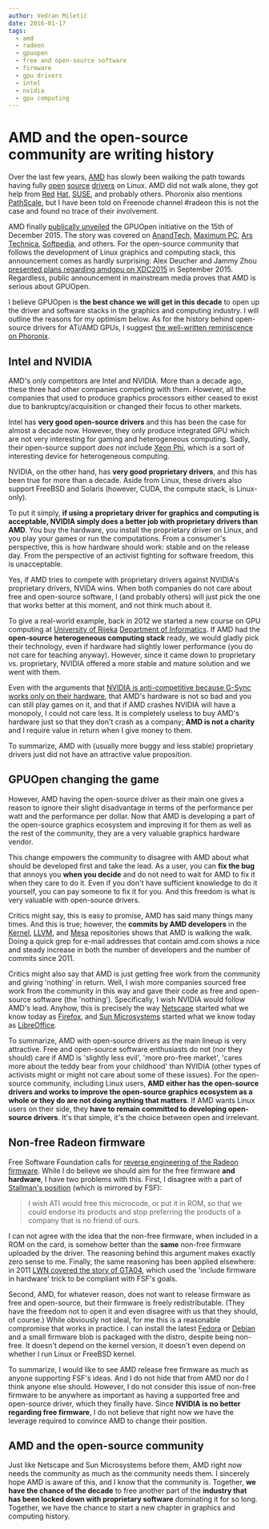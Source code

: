 ```yaml
---
author: Vedran Miletić
date: 2016-01-17
tags:
  - amd
  - radeon
  - gpuopen
  - free and open-source software
  - firmware
  - gpu drivers
  - intel
  - nvidia
  - gpu computing
---
```


# AMD and the open-source community are writing history

Over the last few years, [AMD](https://www.amd.com/) has slowly been walking the path towards having fully [open](https://www.phoronix.com/scan.php?page=news_item&px=ODg5Nw) [source](https://www.phoronix.com/scan.php?page=news_item&px=OTQzNQ) [drivers](https://www.phoronix.com/scan.php?page=news_item&px=AMD-Two-More-Open-Linux-Devs) on Linux. AMD did not walk alone, they got help from [Red](https://www.phoronix.com/scan.php?page=news_item&px=MTc2NTY) [Hat](https://www.phoronix.com/scan.php?page=news_item&px=Red-Hat-Hiring-Fedora-Work), [SUSE](https://www.phoronix.com/scan.php?page=news_item&px=SUSE-Hiring-Another-Gfx-Dev), and probably others. Phoronix also mentions [PathScale](https://www.phoronix.com/scan.php?page=news_item&px=MTcwNDI), but I have been told on Freenode channel #radeon this is not the case and found no trace of their involvement.

AMD finally [publically unveiled](https://youtu.be/eXCXJoRsgJc) the GPUOpen initiative on the 15th of December 2015. The story was covered on [AnandTech](https://www.anandtech.com/show/9853/amd-gpuopen-linux-open-source), [Maximum PC](https://www.maximumpc.com/amd-rtg-summit-gpuopen-and-software/), [Ars Technica](https://arstechnica.com/information-technology/2015/12/amd-embraces-open-source-to-take-on-nvidias-gameworks/), [Softpedia](https://news.softpedia.com/news/amd-going-open-source-with-amdgpu-linux-driver-and-gpuopen-tools-497663.shtml), and others. For the open-source community that follows the development of Linux graphics and computing stack, this announcement comes as hardly surprising: Alex Deucher and Jammy Zhou [presented plans regarding amdgpu on XDC2015](https://youtu.be/lXi0ByVTFyY) in September 2015. Regardless, public announcement in mainstream media proves that AMD is serious about GPUOpen.

I believe GPUOpen is **the best chance we will get in this decade** to open up the driver and software stacks in the graphics and computing industry. I will outline the reasons for my optimism below. As for the history behind open-source drivers for ATi/AMD GPUs, I suggest [the well-written reminiscence on Phoronix](https://www.phoronix.com/scan.php?page=news_item&px=Reminiscing-OSS-AMD-2016).

## Intel and NVIDIA

AMD's only competitors are Intel and NVIDIA. More than a decade ago, these three had other companies competing with them. However, all the companies that used to produce graphics processors either ceased to exist due to bankruptcy/acquisition or changed their focus to other markets.

Intel has **very good open-source drivers** and this has been the case for almost a decade now. However, they only produce integrated GPU which are not very interesting for gaming and heterogeneous computing. Sadly, their open-source support *does not* include [Xeon Phi](https://www.intel.com/content/www/us/en/processors/xeon/xeon-phi-detail.html), which is a sort of interesting device for heterogeneous computing.

NVIDIA, on the other hand, has **very good proprietary drivers**, and this has been true for more than a decade. Aside from Linux, these drivers also support FreeBSD and Solaris (however, CUDA, the compute stack, is Linux-only).

To put it simply, **if using a proprietary driver for graphics and computing is acceptable, NVIDIA simply does a better job with proprietary drivers than AMD**. You buy the hardware, you install the proprietary driver on Linux, and you play your games or run the computations. From a consumer's perspective, this is how hardware should work: stable and on the release day. From the perspective of an activist fighting for software freedom, this is unacceptable.

Yes, if AMD tries to compete with proprietary drivers against NVIDIA's proprietary drivers, NVIDA wins. When both companies do not care about free and open-source software, I (and probably others) will just pick the one that works better at this moment, and not think much about it.

To give a real-world example, back in 2012 we started a new course on GPU computing at [University of Rijeka](https://uniri.hr/) [Department of Informatics](https://www.inf.uniri.hr/). If AMD had the **open-source heterogeneous computing stack** ready, we would gladly pick their technology, even if hardware had slightly lower performance (you do not care for teaching anyway). However, since it came down to proprietary vs. proprietary, NVIDIA offered a more stable and mature solution and we went with them.

Even with the arguments that [NVIDIA is anti-competitive because G-Sync works only on their hardware](https://youtu.be/OnbMjhB8xQk), that AMD's hardware is not so bad and you can still play games on it, and that if AMD crashes NVIDIA will have a monopoly, I could not care less. It is completely useless to buy AMD's hardware just so that they don't crash as a company; **AMD is not a charity** and I require value in return when I give money to them.

To summarize, AMD with (usually more buggy and less stable) proprietary drivers just did not have an attractive value proposition.

## GPUOpen changing the game

However, AMD having the open-source driver as their main one gives a reason to ignore their slight disadvantage in terms of the performance per watt and the performance per dollar. Now that AMD is developing a part of the open-source graphics ecosystem and improving it for them as well as the rest of the community, they are a very valuable graphics hardware vendor.

This change empowers the community to disagree with AMD about what should be developed first and take the lead. As a user, you can **fix the bug** that annoys you **when you decide** and do not need to wait for AMD to fix it when they care to do it. Even if you don't have sufficient knowledge to do it yourself, you can pay someone to fix it for you. And this freedom is what is very valuable with open-source drivers.

Critics might say, this is easy to promise, AMD has said many things many times. And this is true; however, the **commits by AMD developers** in the [Kernel](https://git.kernel.org/cgit/linux/kernel/git/torvalds/linux.git/), [LLVM](https://github.com/llvm-mirror/llvm), and [Mesa](https://cgit.freedesktop.org/mesa/mesa) repositories shows that AMD is walking the walk. Doing a quick grep for e-mail addresses that contain amd.com shows a nice and steady increase in both the number of developers and the number of commits since 2011.

Critics might also say that AMD is just getting free work from the community and giving 'nothing' in return. Well, I wish more companies sourced free work from the community in this way and gave their code as free and open-source software (the 'nothing'). Specifically, I wish NVIDIA would follow AMD's lead. Anyhow, this is precisely the way [Netscape](https://en.wikipedia.org/wiki/Netscape) started what we know today as [Firefox](https://www.mozilla.org/firefox/), and [Sun Microsystems](https://en.wikipedia.org/wiki/Sun_Microsystems) started what we know today as [LibreOffice](https://www.libreoffice.org/).

To summarize, AMD with open-source drivers as the main lineup is very attractive. Free and open-source software enthusiasts do not (nor they should) care if AMD is 'slightly less evil', 'more pro-free market', 'cares more about the teddy bear from your childhood' than NVIDIA (other types of activists might or might not care about some of these issues). For the open-source community, including Linux users, **AMD either has the open-source drivers and works to improve the open-source graphics ecosystem as a whole or they do are not doing anything that matters**. If AMD wants Linux users on their side, they **have to remain committed to developing open-source drivers**. It's that simple, it's the choice between open and irrelevant.

## Non-free Radeon firmware

Free Software Foundation calls for [reverse engineering of the Radeon firmware](https://www.fsf.org/campaigns/priority-projects/reverse-engineering). While I do believe we should aim for the free firmware **and hardware**, I have two problems with this. First, I disagree with a part of [Stallman's position](https://stallman.org/to-4chan.html) (which is mirrored by FSF):

> I wish ATI would free this microcode, or put it in ROM, so that we could endorse its products and stop preferring the products of a company that is no friend of ours.

I can not agree with the idea that the non-free firmware, when included in a ROM on the card, is somehow better than the **same** non-free firmware uploaded by the driver. The reasoning behind this argument makes exactly zero sense to me. Finally, the same reasoning has been applied elsewhere: in 2011 [LWN covered the story of GTA04](https://lwn.net/Articles/460654/), which used the 'include firmware in hardware' trick to be compliant with FSF's goals.

Second, AMD, for whatever reason, does not want to release firmware as free and open-source, but their firmware is freely redistributable. (They have the freedom not to open it and even disagree with us that they should, of course.) While obviously not ideal, for me this is a reasonable compromise that works in practice. I can install the latest [Fedora](https://getfedora.org/) or [Debian](https://www.debian.org/) and a small firmware blob is packaged with the distro, despite being non-free. It doesn't depend on the kernel version, it doesn't even depend on whether I run Linux or FreeBSD kernel.

To summarize, I would like to see AMD release free firmware as much as anyone supporting FSF's ideas. And I do not hide that from AMD nor do I think anyone else should. However, I do not consider this issue of non-free firmware to be anywhere as important as having a supported free and open-source driver, which they finally have. Since **NVIDIA is no better regarding free firmware**, I do not believe that right now we have the leverage required to convince AMD to change their position.

## AMD and the open-source community

Just like Netscape and Sun Microsystems before them, AMD right now needs the community as much as the community needs them. I sincerely hope AMD is aware of this, and I know that the community is. Together, **we have the chance of the decade** to free another part of the **industry that has been locked down with proprietary software** dominating it for so long. Together, we have the chance to start a new chapter in graphics and computing history.
